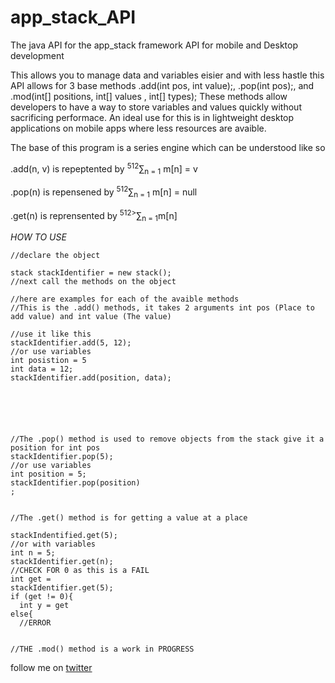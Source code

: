 # app_stack_API
The java API for the app_stack framework
API for mobile and Desktop development

This allows you to manage data and variables eisier and with less hastle
this API allows for 3 base methods .add(int pos, int value);, .pop(int pos);, and .mod(int[] positions, int[]
values , int[] types);
These methods allow developers to have a way to store variables and values quickly without sacrificing performace.
An ideal use for this is in lightweight desktop applications on mobile apps where less resources are avaible.

The base of this program is a series engine which can be understood like so 

.add(n, v) is repeptented by <sup>512</sup>∑<sub>n = 1</sub> m[n] = v

.pop(n) is repensened by <sup>512</sup>∑<sub>n = 1</sub> m[n] = null

.get(n) is reprensented by <sup>512></sup>∑<sub>n = 1</sub>m[n]

*HOW TO USE*

```
//declare the object

stack stackIdentifier = new stack();
//next call the methods on the object

//here are examples for each of the avaible methods
//This is the .add() methods, it takes 2 arguments int pos (Place to add value) and int value (The value)

//use it like this
stackIdentifier.add(5, 12);
//or use variables
int posistion = 5
int data = 12;
stackIdentifier.add(position, data);






//The .pop() method is used to remove objects from the stack give it a position for int pos
stackIdentifier.pop(5);
//or use variables
int position = 5;
stackIdentifier.pop(position) 
;


//The .get() method is for getting a value at a place

stackIndentified.get(5);
//or with variables
int n = 5;
stackIdentifier.get(n);
//CHECK FOR 0 as this is a FAIL
int get = 
stackIdentifier.get(5);
if (get != 0){
  int y = get
else{
  //ERROR

  
//THE .mod() method is a work in PROGRESS
```















follow me on [twitter](www.twitter.com/m3lbing)

